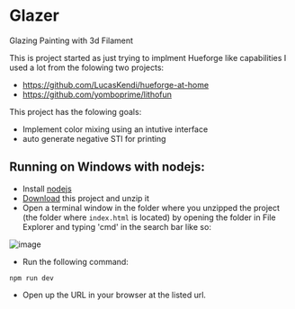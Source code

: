 # Glazer
Glazing Painting with 3d Filament 

This is project started as just trying to implment Hueforge like capabilities I used a lot from the folowing two projects: 

- https://github.com/LucasKendi/hueforge-at-home
- https://github.com/yomboprime/lithofun

This project has the folowing goals: 

- Implement color mixing using an intutive interface
- auto generate negative STl for printing
 
## Running on Windows with nodejs:

- Install [nodejs](https://nodejs.org/en)
- [Download](https://github.com/Davidster/hueforge-at-home/archive/refs/heads/main.zip) this project and unzip it
- Open a terminal window in the folder where you unzipped the project (the folder where `index.html` is located) by opening the folder in File Explorer and typing 'cmd' in the search bar like so:

![image](https://github.com/Davidster/ikari/assets/2389735/1a0d58aa-056d-413e-8577-f2431cd21b9b)

- Run the following command:

```
npm run dev
```

- Open up the URL in your browser at the listed url. 

